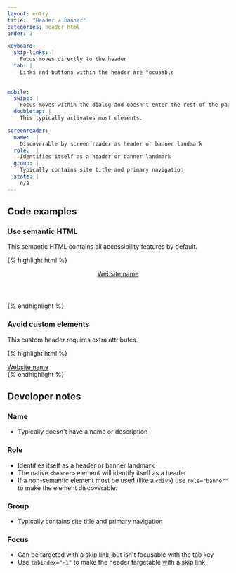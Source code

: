 ```yaml
---
layout: entry
title:  "Header / banner"
categories: header html
order: 1

keyboard:
  skip-links: |
    Focus moves directly to the header
  tab: |
    Links and buttons within the header are focusable
    
     
mobile:
  swipe: |
    Focus moves within the dialog and doesn't enter the rest of the page.
  doubletap: |
    This typically activates most elements.

screenreader:
  name:  |
    Discoverable by screen reader as header or banner landmark
  role:  |
    Identifies itself as a header or banner landmark
  group: |
    Typically contains site title and primary navigation
  state: |
    n/a
---
```


## Code examples

### Use semantic HTML
This semantic HTML contains all accessibility features by default.

{% highlight html %}
<header tabindex="-1" id="example-header">
  <a href="/">Website name</a>
</header>
{% endhighlight %}

### Avoid custom elements
This custom header requires extra attributes.

{% highlight html %}
<div role="banner" tabindex="-1" id="example-header">
  <a href="/">Website name</a>
</div>
{% endhighlight %}

## Developer notes

### Name
- Typically doesn't have a name or description

### Role

- Identifies itself as a header or banner landmark
- The native `<header>` element will identify itself as a header
- If a non-semantic element must be used (like a `<div>`) use `role="banner"` to make the element discoverable.

### Group

-   Typically contains site title and primary navigation

### Focus

- Can be targeted with a skip link, but isn't focusable with the tab key
- Use `tabindex="-1"` to make the header targetable with a skip link.


